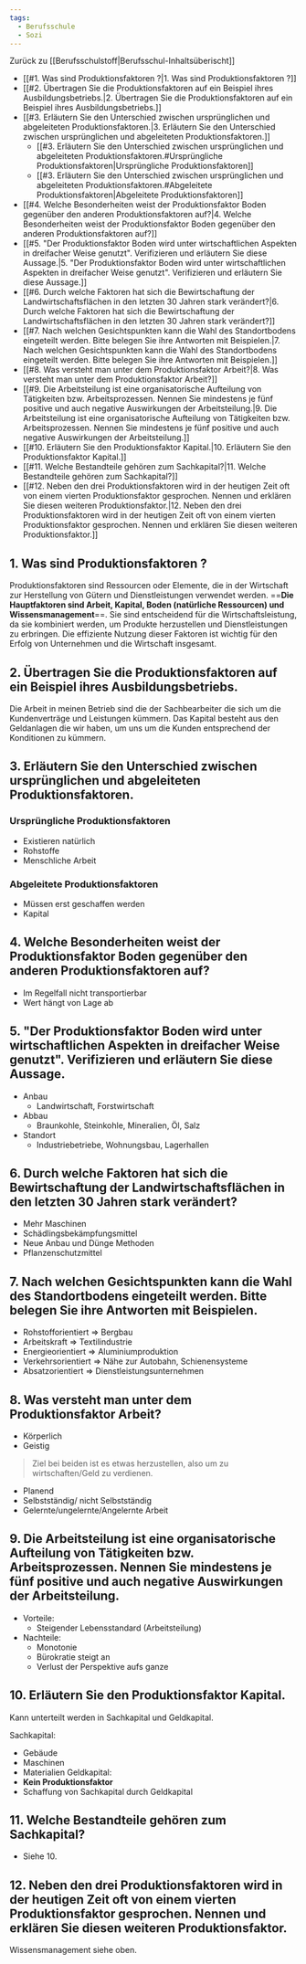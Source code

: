 ```yaml
---
tags:
  - Berufsschule
  - Sozi
---
```

Zurück zu [[Berufsschulstoff|Berufsschul-Inhaltsüberischt]]

 - [[#1. Was sind Produktionsfaktoren ?|1. Was sind Produktionsfaktoren ?]]
- [[#2. Übertragen Sie die Produktionsfaktoren auf ein Beispiel ihres Ausbildungsbetriebs.|2. Übertragen Sie die Produktionsfaktoren auf ein Beispiel ihres Ausbildungsbetriebs.]]
- [[#3. Erläutern Sie den Unterschied zwischen ursprünglichen und abgeleiteten Produktionsfaktoren.|3. Erläutern Sie den Unterschied zwischen ursprünglichen und abgeleiteten Produktionsfaktoren.]]
	- [[#3. Erläutern Sie den Unterschied zwischen ursprünglichen und abgeleiteten Produktionsfaktoren.#Ursprüngliche Produktionsfaktoren|Ursprüngliche Produktionsfaktoren]]
	- [[#3. Erläutern Sie den Unterschied zwischen ursprünglichen und abgeleiteten Produktionsfaktoren.#Abgeleitete Produktionsfaktoren|Abgeleitete Produktionsfaktoren]]
- [[#4. Welche Besonderheiten weist der Produktionsfaktor Boden gegenüber den anderen Produktionsfaktoren auf?|4. Welche Besonderheiten weist der Produktionsfaktor Boden gegenüber den anderen Produktionsfaktoren auf?]]
- [[#5. "Der Produktionsfaktor Boden wird unter wirtschaftlichen Aspekten in dreifacher Weise genutzt". Verifizieren und erläutern Sie diese Aussage.|5. "Der Produktionsfaktor Boden wird unter wirtschaftlichen Aspekten in dreifacher Weise genutzt". Verifizieren und erläutern Sie diese Aussage.]]
- [[#6. Durch welche Faktoren hat sich die Bewirtschaftung der Landwirtschaftsflächen in den letzten 30 Jahren stark verändert?|6. Durch welche Faktoren hat sich die Bewirtschaftung der Landwirtschaftsflächen in den letzten 30 Jahren stark verändert?]]
- [[#7. Nach welchen Gesichtspunkten kann die Wahl des Standortbodens eingeteilt werden. Bitte belegen Sie ihre Antworten mit Beispielen.|7. Nach welchen Gesichtspunkten kann die Wahl des Standortbodens eingeteilt werden. Bitte belegen Sie ihre Antworten mit Beispielen.]]
- [[#8. Was versteht man unter dem Produktionsfaktor Arbeit?|8. Was versteht man unter dem Produktionsfaktor Arbeit?]]
- [[#9. Die Arbeitsteilung ist eine organisatorische Aufteilung von Tätigkeiten bzw. Arbeitsprozessen. Nennen Sie mindestens je fünf positive und auch negative Auswirkungen der Arbeitsteilung.|9. Die Arbeitsteilung ist eine organisatorische Aufteilung von Tätigkeiten bzw. Arbeitsprozessen. Nennen Sie mindestens je fünf positive und auch negative Auswirkungen der Arbeitsteilung.]]
- [[#10. Erläutern Sie den Produktionsfaktor Kapital.|10. Erläutern Sie den Produktionsfaktor Kapital.]]
- [[#11. Welche Bestandteile gehören zum Sachkapital?|11. Welche Bestandteile gehören zum Sachkapital?]]
- [[#12. Neben den drei Produktionsfaktoren wird in der heutigen Zeit oft von einem vierten Produktionsfaktor gesprochen. Nennen und erklären Sie diesen weiteren Produktionsfaktor.|12. Neben den drei Produktionsfaktoren wird in der heutigen Zeit oft von einem vierten Produktionsfaktor gesprochen. Nennen und erklären Sie diesen weiteren Produktionsfaktor.]]

## 1. Was sind Produktionsfaktoren ?

Produktionsfaktoren sind Ressourcen oder Elemente, die in der Wirtschaft zur Herstellung von Gütern und Dienstleistungen verwendet werden. ==**Die Hauptfaktoren sind Arbeit, Kapital, Boden (natürliche Ressourcen) und Wissensmanagement**==. Sie sind entscheidend für die Wirtschaftsleistung, da sie kombiniert werden, um Produkte herzustellen und Dienstleistungen zu erbringen. Die effiziente Nutzung dieser Faktoren ist wichtig für den Erfolg von Unternehmen und die Wirtschaft insgesamt.

## 2. Übertragen Sie die Produktionsfaktoren auf ein Beispiel ihres Ausbildungsbetriebs.

Die Arbeit in meinen Betrieb sind die der Sachbearbeiter die sich um die Kundenverträge und Leistungen kümmern. Das Kapital besteht aus den Geldanlagen die wir haben, um uns um die Kunden entsprechend der Konditionen zu kümmern. 


## 3. Erläutern Sie den Unterschied zwischen ursprünglichen und abgeleiteten Produktionsfaktoren.

### Ursprüngliche Produktionsfaktoren
- Existieren natürlich
- Rohstoffe
- Menschliche Arbeit
### Abgeleitete Produktionsfaktoren
- Müssen erst geschaffen werden
- Kapital

## 4. Welche Besonderheiten weist der Produktionsfaktor Boden gegenüber den anderen Produktionsfaktoren auf?

- Im Regelfall nicht transportierbar
- Wert hängt von Lage ab

## 5. "Der Produktionsfaktor Boden wird unter wirtschaftlichen Aspekten in dreifacher Weise genutzt". Verifizieren und erläutern Sie diese Aussage.

- Anbau
	- Landwirtschaft, Forstwirtschaft
- Abbau
	- Braunkohle, Steinkohle, Mineralien, Öl, Salz
- Standort
	- Industriebetriebe, Wohnungsbau, Lagerhallen

## 6. Durch welche Faktoren hat sich die Bewirtschaftung der Landwirtschaftsflächen in den letzten 30 Jahren stark verändert?

- Mehr Maschinen
- Schädlingsbekämpfungsmittel
- Neue Anbau und Dünge Methoden
- Pflanzenschutzmittel


## 7. Nach welchen Gesichtspunkten kann die Wahl des Standortbodens eingeteilt werden. Bitte belegen Sie ihre Antworten mit Beispielen.

- Rohstofforientiert => Bergbau
- Arbeitskraft => Textilindustrie
- Energieorientiert => Aluminiumproduktion
- Verkehrsorientiert => Nähe zur Autobahn, Schienensysteme
- Absatzorientiert => Dienstleistungsunternehmen

## 8. Was versteht man unter dem Produktionsfaktor Arbeit?

- Körperlich
- Geistig

> Ziel bei beiden ist es etwas herzustellen, also um zu wirtschaften/Geld zu verdienen.
- Planend 
- Selbstständig/ nicht Selbstständig
- Gelernte/ungelernte/Angelernte Arbeit

## 9. Die Arbeitsteilung ist eine organisatorische Aufteilung von Tätigkeiten bzw. Arbeitsprozessen. Nennen Sie mindestens je fünf positive und auch negative Auswirkungen der Arbeitsteilung.

- Vorteile:
	- Steigender Lebensstandard (Arbeitsteilung)
- Nachteile:
	- Monotonie
	- Bürokratie steigt an
	- Verlust der Perspektive aufs ganze

## 10. Erläutern Sie den Produktionsfaktor Kapital.

Kann unterteilt werden in Sachkapital und Geldkapital.

Sachkapital:
- Gebäude 
- Maschinen
- Materialien
Geldkapital:
- **Kein Produktionsfaktor**
- Schaffung von Sachkapital durch Geldkapital

## 11. Welche Bestandteile gehören zum Sachkapital?

- Siehe 10.

## 12. Neben den drei Produktionsfaktoren wird in der heutigen Zeit oft von einem vierten Produktionsfaktor gesprochen. Nennen und erklären Sie diesen weiteren Produktionsfaktor.

Wissensmanagement siehe oben.